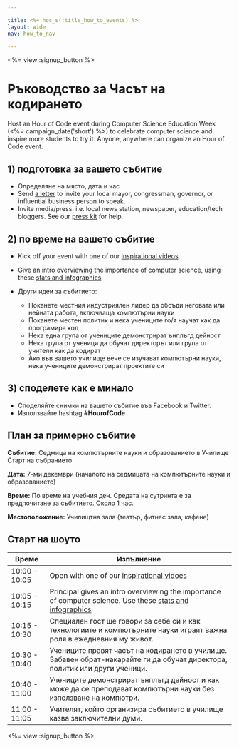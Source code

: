 ```yaml
---

title: <%= hoc_s(:title_how_to_events) %>
layout: wide
nav: how_to_nav

---
```


<%= view :signup_button %>

# Ръководство за Часът на кодирането

Host an Hour of Code event during Computer Science Education Week (<%= campaign_date('short') %>) to celebrate computer science and inspire more students to try it. Anyone, anywhere can organize an Hour of Code event.

## 1) подготовка за вашето събитие

  * Определяне на място, дата и час
  * Send [a letter](https://docs.google.com/a/code.org/document/d/1eP41sKW7y0qq_JvkRIgZK8dWYICaGRZ4CCDETXa78wY/edit) to invite your local mayor, congressman, governor, or influential business person to speak.
  * Invite media/press. i.e. local news station, newspaper, education/tech bloggers. See our [press kit](<%= resolve_url('/resources/press-kit') %>) for help.

## 2) по време на вашето събитие

  * Kick off your event with one of our [inspirational videos](<%= resolve_url('/resources#videos') %>).
  * Give an intro overviewing the importance of computer science, using these [stats and infographics](<%= resolve_url('/resources/stats') %>).   
      
    
  * Други идеи за събитието: 
      * Поканете местния индустриялен лидер да обсъди неговата или нейната работа, включваща компютърни науки
      * Поканете местен политик и нека учениците го/я научат как да програмира код
      * Нека една група от учениците демонстрират ънплъгд дейност
      * Нека група от ученици да обучат директорът или група от учители как да кодират
      * Ако във вашето училище вече се изучават компютърни науки, нека учениците демонстрират проектите си

## 3) споделете как е минало

  * Споделяйте снимки на вашето събитие във Facebook и Twitter. 
  * Използвайте hashtag **#HourofCode**

## План за примерно събитие

**Събитие:** Седмица на компютърните науки и образованието в Училище Старт на събранието

**Дата:** 7-ми декември (началото на седмицата на компютърните науки и образованието)

**Време:** По време на учебния ден. Средата на сутринта е за предпочитане за събитието. Около 1 час.

**Местоположение:** Училищтна зала (театър, фитнес зала, кафене)   
  


## Старт на шоуто

| Време         | Изпълнение                                                                                                                                          |
| ------------- | --------------------------------------------------------------------------------------------------------------------------------------------------- |
| 10:00 - 10:05 | Open with one of our [inspirational vidoes](<%= resolve_url('/resources#videos') %>)                                                                |
| 10:05 - 10:15 | Principal gives an intro overviewing the importance of computer science. Use these [stats and infographics](<%= resolve_url('/resources/stats') %>) |
| 10:15 - 10:30 | Специален гост ще говори за себе си и как технологиите и компютърните науки играят важна роля в ежедневния му живот.                                |
| 10:30 - 10:40 | Учениците правят часът на кодирането в училище. Забавен обрат-накарайте ги да обучат директора, политик или други ученици.                          |
| 10:40 - 11:00 | Учениците демонстрират ънплъгд дейност и как може да се преподават компютърни науки без използване на компютри.                                     |
| 11:00 - 11:05 | Учителят, който организира събитието в училище казва заключителни думи.                                                                             |

<%= view :signup_button %>